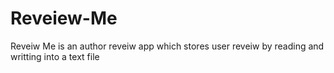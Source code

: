 # Reveiew-Me
 Reveiw Me is an author reveiw app which stores user reveiw by reading and writting into a text file
